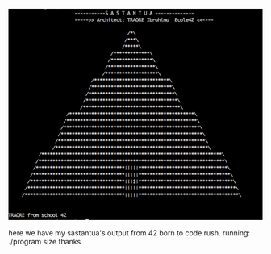 ![alt tag](myoutput/monRendu.png)

here we have my sastantua's output  from 42 born to code rush.
running: ./program size
thanks
